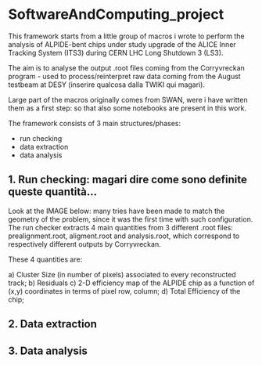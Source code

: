 # SoftwareAndComputing_project

This framework starts from a little group of macros i wrote to perform the analysis of ALPIDE-bent chips under study upgrade of the ALICE Inner Tracking System (ITS3) during CERN LHC Long Shutdown 3 (LS3).

The aim is to analyse the output .root files coming from the Corryvreckan program - used to process/reinterpret raw data coming from the August testbeam at DESY (inserire qualcosa dalla TWIKI qui magari). 

Large part of the macros originally comes from SWAN, were i have written them as a first step: so that also some notebooks are present in this work. 

The framework consists of 3 main structures/phases:

- run checking
- data extraction
- data analysis 


## 1. Run checking: magari dire come sono definite queste quantità...
Look at the IMAGE below: many tries have been made to match the geometry of the problem, since it was the first time with such configuration. 
The run checker extracts 4 main quantities from 3 different .root files: prealignment.root, aligment.root and analysis.root, which correspond to respectively different outputs by Corryvreckan.

These 4 quantities are: 

a) Cluster Size (in number of pixels) associated to every reconstructed track;
b) Residuals
c) 2-D efficiency map of the ALPIDE chip as a function of (x,y) coordinates in terms of pixel row, column;
d) Total Efficiency of the chip;





## 2. Data extraction
## 3. Data analysis

